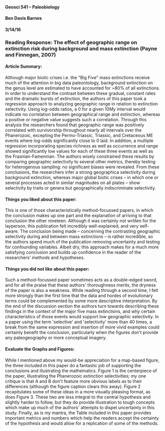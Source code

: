 #### Geosci 541 – Paleobiology
#### Ben Davis Barnes
#### 3/14/16

### Reading Response: The effect of geographic range on extinction risk during background and mass extinction (Payne and Finnegan, 2007)


#### Article Summary:

  Although major biotic crises i.e. the "Big Five" mass extinctions receive much of the attention in big data paleontology, background extinction on the genus level are estimated to have accounted for ~80% of all extinctions. In order to understand the contrast between these gradual, constant rates and the dramatic bursts of extinction, the authors of this paper took a regression approach to analyzing geographic range in relation to extinction selectivity. Using log-odds ratios, a 0 for a given 10My interval would indicate no correlation between geographical range and extinction, whereas a positive or negative value suggests such a correlation. Through this analysis the researchers found that geographic range was positively correlated with survivorship throughout nearly all intervals over the Phanerozoic, excepting the Permo-Triassic, Triassic, and Cretaceous ME events where log-odds significantly close to 0 laid. In addition, a multiple regression incorporating species richness as well as occurrence and range showed significantly low values for each of these three events as well as the Frasnian-Famennian. The authors wisely constrained these results by comparing geographic selectivity to several other metrics, thereby testing for heterogenous sampling: no significant biases were revealed. From these conclusions, the researchers infer a strong geographica selectivity during background extinction, whereas major global biotic crises – in which one or several processes acted in similar magnitudes on all plates – show selectivity by traits or genera but geographically indiscriminate selectivity.

#### Things you liked about this paper:
  
  This is one of those characteristically method-focussed papers, in which the conclusion makes up one part and the explanation of arriving to that conclusion the other nineteen. Although it was certainly not written for the layperson, this publication felt incredibly well-explained, and very self-aware. The conclusion being made – concerning the contrasting geographic selectivity during and between mass extinctions – is rather incredible, so the authors spend much of the publication removing uncertainty and testing for confounding variables. Albeit dry, this approach makes for a much more satisfying conclusion and builds up confidence in the reader of the researchers' methods and hypotheses.

#### Things you did not like about this paper:

Such a method-focussed paper sometimes acts as a double-edged sword, and for all the praise that these authors' thoroughness merits, the dryness of the paper is also a weakness. While reading through a second time, I felt more strongly than the first time that the data and hordes of evolutionary terms could be complemented by some more descriptive interpretation. By the end of the discussion section the authors turn towards describing these findings in the context of the major five mass extinctions, and why certain characteristics of those events would support low geographic selectivity. In a paper using the term 'selective' and 'selectivity' more than 40 times, a break from the same expression and insertion of more vivid examples could certainly benefit the conclusion, particularly when the figures don't provide any paleogeography or more conceptual imagery.

#### Evaluate the Graphs and Figures:

While I mentioned above my would-be appreciation for a map-based figure, the three included in this paper do a fantastic job of supporting the conclusions and illustrating the mathematics. Figure 1 is the centerpiece of the paper, illustrating the Phanerozoic extinction selectivities; my one critique is that A and B don't feature more obvious labels as to their differences (although the figure caption clears this away). Figure 2 recapitulates some of these ideas in a more visually pleasing format, as does Figure 3. These two are less integral to the central hypothesis and slightly harder to follow, but they do provide illustration to tough concepts which make up much of the authors' attempts to dispel uncertainty in this study. Finally, as is my mantra, the Table included in this paper provides important metrics and numbers which help the readers accept the certainty of the hypothesis and would allow for a replication of some of the methods.
